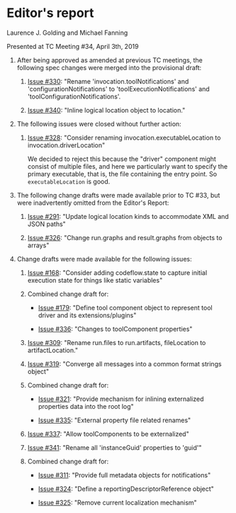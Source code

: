 # Editor's report

Laurence J. Golding and Michael Fanning

Presented at TC Meeting #34, April 3th, 2019

1. After being approved as amended at previous TC meetings, the following spec changes were merged into the provisional draft:

    1. [Issue #330](https://github.com/oasis-tcs/sarif-spec/issues/330): "Rename 'invocation.toolNotifications' and 'configurationNotifications' to 'toolExecutionNotifications' and 'toolConfigurationNotifications'.

    1. [Issue #340](https://github.com/oasis-tcs/sarif-spec/issues/340): "Inline logical location object to location."

1. The following issues were closed without further action:

    1. [Issue #328](https://github.com/oasis-tcs/sarif-spec/issues/328): "Consider renaming invocation.executableLocation to invocation.driverLocation"

        We decided to reject this because the "driver" component might consist of multiple files, and here we particularly want to specify the primary executable,
        that is, the file containing the entry point. So `executableLocation` is good.

1. The following change drafts were made available prior to TC #33, but were inadvertently omitted from the Editor's Report:

    1. [Issue #291](https://github.com/oasis-tcs/sarif-spec/issues/291): "Update logical location kinds to accommodate XML and JSON paths"

    1. [Issue #326](https://github.com/oasis-tcs/sarif-spec/issues/326): "Change run.graphs and result.graphs from objects to arrays"

1. Change drafts were made available for the following issues:

    1. [Issue #168](https://github.com/oasis-tcs/sarif-spec/issues/168): "Consider adding codeflow.state to capture initial execution state for things like static variables"

    1. Combined change draft for:

        - [Issue #179](https://github.com/oasis-tcs/sarif-spec/issues/168): "Define tool component object to represent tool driver and its extensions/plugins"

        - [Issue #336](https://github.com/oasis-tcs/sarif-spec/issues/336): "Changes to toolComponent properties"

    1. [Issue #309](https://github.com/oasis-tcs/sarif-spec/issues/309): "Rename run.files to run.artifacts, fileLocation to artifactLocation."

    1. [Issue #319](https://github.com/oasis-tcs/sarif-spec/issues/319): "Converge all messages into a common format strings object"

    1. Combined change draft for:

        - [Issue #321](https://github.com/oasis-tcs/sarif-spec/issues/321): "Provide mechanism for inlining externalized properties data into the root log"

        - [Issue #335](https://github.com/oasis-tcs/sarif-spec/issues/335): "External property file related renames"

    1. [Issue #337](https://github.com/oasis-tcs/sarif-spec/issues/337): "Allow toolComponents to be externalized"

    1. [Issue #341](https://github.com/oasis-tcs/sarif-spec/issues/341): "Rename all 'instanceGuid' properties to 'guid'"

    1. Combined change draft for:

        - [Issue #311](https://github.com/oasis-tcs/sarif-spec/issues/311): "Provide full metadata objects for notifications"

        - [Issue #324](https://github.com/oasis-tcs/sarif-spec/issues/324): "Define a reportingDescriptorReference object"

        - [Issue #325](https://github.com/oasis-tcs/sarif-spec/issues/325): "Remove current localization mechanism"

